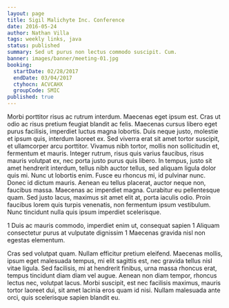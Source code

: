 ```yaml
---
layout: page
title: Sigil Malichyte Inc. Conference
date: 2016-05-24
author: Nathan Villa
tags: weekly links, java
status: published
summary: Sed ut purus non lectus commodo suscipit. Cum.
banner: images/banner/meeting-01.jpg
booking:
  startDate: 02/28/2017
  endDate: 03/04/2017
  ctyhocn: ACVCAHX
  groupCode: SMIC
published: true
---
```

Morbi porttitor risus ac rutrum interdum. Maecenas eget ipsum est. Cras ut odio ac risus pretium feugiat blandit ac felis. Maecenas cursus libero eget purus facilisis, imperdiet luctus magna lobortis. Duis neque justo, molestie et ipsum quis, interdum laoreet ex. Sed viverra erat sit amet tortor suscipit, et ullamcorper arcu porttitor. Vivamus nibh tortor, mollis non sollicitudin et, fermentum et mauris. Integer rutrum, risus quis varius faucibus, risus mauris volutpat ex, nec porta justo purus quis libero. In tempus, justo sit amet hendrerit interdum, tellus nibh auctor tellus, sed aliquam ligula dolor quis mi.
Nunc ut lobortis enim. Fusce eu rhoncus mi, id pulvinar nunc. Donec id dictum mauris. Aenean eu tellus placerat, auctor neque non, faucibus massa. Maecenas ac imperdiet magna. Curabitur eu pellentesque quam. Sed justo lacus, maximus sit amet elit at, porta iaculis odio. Proin faucibus lorem quis turpis venenatis, non fermentum ipsum vestibulum. Nunc tincidunt nulla quis ipsum imperdiet scelerisque.

1 Duis ac mauris commodo, imperdiet enim ut, consequat sapien
1 Aliquam consectetur purus at vulputate dignissim
1 Maecenas gravida nisl non egestas elementum.

Cras sed volutpat quam. Nullam efficitur pretium eleifend. Maecenas mollis, ipsum eget malesuada tempus, mi elit sagittis est, nec gravida tellus nisl vitae ligula. Sed facilisis, mi at hendrerit finibus, urna massa rhoncus erat, tempus tincidunt diam diam vel augue. Aenean non diam tempor, rhoncus lectus nec, volutpat lacus. Morbi suscipit, est nec facilisis maximus, mauris tortor laoreet dui, sit amet lacinia eros quam id nisi. Nullam malesuada ante orci, quis scelerisque sapien blandit eu.
